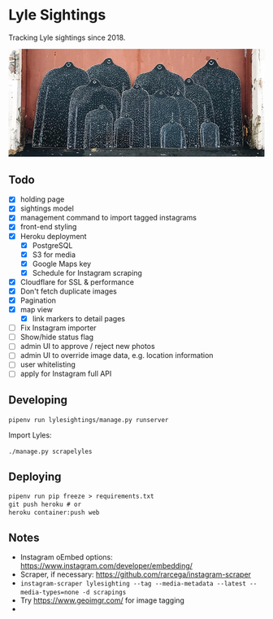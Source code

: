 # Lyle Sightings

Tracking Lyle sightings since 2018.

![Screenshot](lyles.jpg)

## Todo

 - [x] holding page
 - [x] sightings model
 - [x] management command to import tagged instagrams
 - [x] front-end styling
 - [x] Heroku deployment
   - [x] PostgreSQL
   - [x] S3 for media
   - [x] Google Maps key
   - [x] Schedule for Instagram scraping
 - [x] Cloudflare for SSL & performance
 - [x] Don't fetch duplicate images
 - [x] Pagination
 - [x] map view
   - [x] link markers to detail pages
 - [ ] Fix Instagram importer
 - [ ] Show/hide status flag
 - [ ] admin UI to approve / reject new photos
 - [ ] admin UI to override image data, e.g. location information
 - [ ] user whitelisting
 - [ ] apply for Instagram full API

## Developing

`pipenv run lylesightings/manage.py runserver`

Import Lyles:

`./manage.py scrapelyles`

## Deploying

```
pipenv run pip freeze > requirements.txt
git push heroku # or
heroku container:push web
```

## Notes

 - Instagram oEmbed options: https://www.instagram.com/developer/embedding/
 - Scraper, if necessary: https://github.com/rarcega/instagram-scraper
  - `instagram-scraper lylesighting --tag --media-metadata --latest --media-types=none -d scrapings`
 - Try https://www.geoimgr.com/ for image tagging
 - 